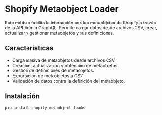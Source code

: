 # Shopify Metaobject Loader

Este módulo facilita la interacción con los metaobjetos de Shopify a través de la API Admin GraphQL. Permite cargar datos desde archivos CSV, crear, actualizar y gestionar metaobjetos y sus definiciones.

## Características

- Carga masiva de metaobjetos desde archivos CSV.
- Creación, actualización y obtención de metaobjetos.
- Gestión de definiciones de metaobjetos.
- Exportación de metaobjetos a CSV.
- Validación de datos contra la definición del metaobjeto.

## Instalación

```bash
pip install shopify-metaobject-loader
```